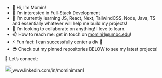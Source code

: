 - 👋 Hi, I’m Momin!
- 👀 I’m interested in Full-Stack Development 
- 🌱 I’m currently learning JS, React, Next, TailwindCSS, Node, Java, TS and essentially whatever will help me build my projects!
- 💞️ I’m looking to collaborate on anything! I love to learn.
- 📫 How to reach me: get in touch on momini1@umbc.edu!
- ⚡ Fun fact: I can successfully center a div 👀 
- 😎 Check out my pinned repositories BELOW to see my latest projects! 

🔗 Let’s connect: 

 <a href="www.linkedin.com/in/mominimran1">
<img src="https://upload.wikimedia.org/wikipedia/commons/c/ca/LinkedIn_logo_initials.png" alt="Linkedin" width="20" height="20" >
</a>
 www.linkedin.com/in/mominimran1

<!---
momin-Imran/momin-Imran is a ✨ special ✨ repository because its `README.md` (this file) appears on your GitHub profile.
You can click the Preview link to take a look at your changes.
--->
